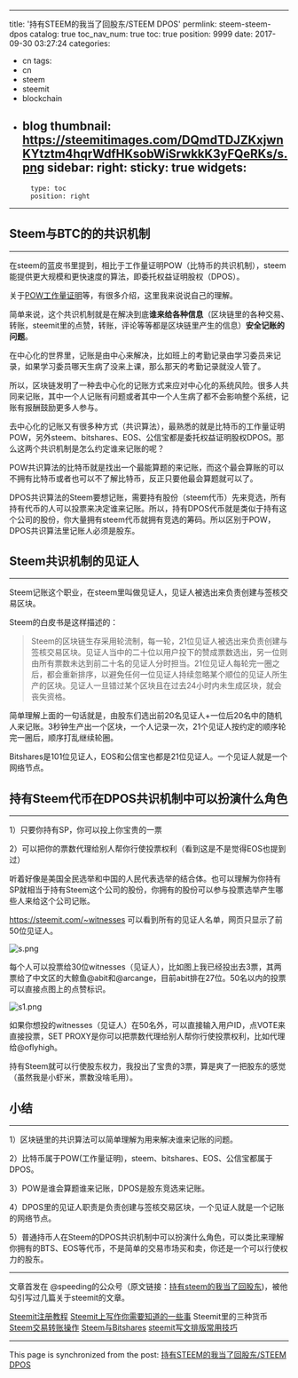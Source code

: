 
---
title: '持有STEEM的我当了回股东/STEEM DPOS'
permlink: steem-steem-dpos
catalog: true
toc_nav_num: true
toc: true
position: 9999
date: 2017-09-30 03:27:24
categories:
- cn
tags:
- cn
- steem
- steemit
- blockchain
- blog
thumbnail: https://steemitimages.com/DQmdTDJZKxjwnKYtztm4hqrWdfHKsobWiSrwkkK3yFQeRKs/s.png
sidebar:
    right:
        sticky: true
widgets:
    -
        type: toc
        position: right
---


## Steem与BTC的的共识机制

---

在steem的蓝皮书里提到，相比于工作量证明POW（比特币的共识机制），steem能提供更大规模和更快速度的算法，即委托权益证明股权（DPOS）。

关于[POW工作量证明](https://mp.weixin.qq.com/s?__biz=MzI1MDQwOTU2OA==&mid=2247485009&idx=1&sn=cdbcbfc3330f0f2b5664b09fb13e64fe&chksm=e983e15edef46848f4f7f8afc6d6c6de8fa0ac951cf2b41cc6b8b61380b19aab3fa85ab1457c&scene=21#wechat_redirect)等，有很多介绍，这里我来说说自己的理解。

简单来说，这个共识机制就是在解决到底**谁来给各种信息**（区块链里的各种交易、转账，steemit里的点赞，转账，评论等等都是区块链里产生的信息）**安全记账的问题**。

在中心化的世界里，记账是由中心来解决，比如班上的考勤记录由学习委员来记录，如果学习委员哪天生病了没来上课，那么那天的考勤记录就没人管了。

所以，区块链发明了一种去中心化的记账方式来应对中心化的系统风险。很多人共同来记账，其中一个人记账有问题或者其中一个人生病了都不会影响整个系统，记账有报酬鼓励更多人参与。

去中心化的记账又有很多种方式（共识算法），最熟悉的就是比特币的工作量证明POW，另外steem、bitshares、EOS、公信宝都是委托权益证明股权DPOS。那么这两个共识机制是怎么约定谁来记账的呢？

POW共识算法的比特币就是找出一个最能算题的来记账，而这个最会算账的可以不拥有比特币或者也可以不了解比特币，反正只要他最会算题就可以了。

DPOS共识算法的Steem要想记账，需要持有股份（steem代币）先来竞选，所有持有代币的人可以投票来决定谁来记账。所以，持有DPOS代币就是类似于持有这个公司的股份，你大量拥有steem代币就拥有竞选的筹码。所以区别于POW，DPOS共识算法里记账人必须是股东。

## Steem共识机制的见证人

---

Steem记账这个职业，在steem里叫做见证人，见证人被选出来负责创建与签核交易区块。

Steem的白皮书是这样描述的：
>Steem的区块链生存采用轮流制，每一轮，21位见证人被选出来负责创建与签核交易区块。见证人当中的二十位以用户投下的赞成票数选出，另一位则由所有票数未达到前二十名的见证人分时担当。21位见证人每轮完一圈之后，都会重新排序，以避免任何一位见证人持续忽略某个顺位的见证人所生产的区块。见证人一旦错过某个区块且在过去24小时内未生成区块，就会丧失资格。

简单理解上面的一句话就是，由股东们选出前20名见证人+一位后20名中的随机人来记账。3秒钟生产出一个区块，一个人记录一次，21个见证人按约定的顺序轮完一圈后，顺序打乱继续轮圈。

Bitshares是101位见证人，EOS和公信宝也都是21位见证人。一个见证人就是一个网络节点。

## 持有Steem代币在DPOS共识机制中可以扮演什么角色

---


1）只要你持有SP，你可以投上你宝贵的一票

2）可以把你的票数代理给别人帮你行使投票权利（看到这是不是觉得EOS也提到过）

听着好像是美国全民选举和中国的人民代表选举的结合体。也可以理解为你持有SP就相当于持有Steem这个公司的股份，你拥有的股份可以参与投票选举产生哪些人来给这个公司记账。

https://steemit.com/~witnesses 可以看到所有的见证人名单，网页只显示了前50位见证人。

![s.png](https://steemitimages.com/DQmdTDJZKxjwnKYtztm4hqrWdfHKsobWiSrwkkK3yFQeRKs/s.png)

每个人可以投票给30位witnesses（见证人），比如图上我已经投出去3票，其两票给了中文区的大鲸鱼@abit和@arcange，目前abit排在27位。50名以内的投票可以直接点图上的点赞标识。

![s1.png](https://steemitimages.com/DQmUHu5BoJPw2h3gFDmuoLd8zCuwMmP3CsM6ni4kMknzbLf/s1.png)

如果你想投的witnesses（见证人）在50名外，可以直接输入用户ID，点VOTE来直接投票，SET PROXY是你可以把票数代理给别人帮你行使投票权利，比如代理给@oflyhigh。

持有Steem就可以行使股东权力，我投出了宝贵的3票，算是爽了一把股东的感觉（虽然我是小虾米，票数没啥毛用）。

## 小结

---


1）区块链里的共识算法可以简单理解为用来解决谁来记账的问题。

2）比特币属于POW(工作量证明)，steem、bitshares、EOS、公信宝都属于DPOS。

3）POW是谁会算题谁来记账，DPOS是股东竞选来记账。

4）DPOS里的见证人职责是负责创建与签核交易区块，一个见证人就是一个记账的网络节点。

5）普通持币人在Steem的DPOS共识机制中可以扮演什么角色，可以类比来理解你拥有的BTS、EOS等代币，不是简单的交易市场买和卖，你还是一个可以行使权力的股东。

---

文章首发在 @speeding的公众号（原文链接：[持有steem的我当了回股东](https://mp.weixin.qq.com/s/wLwXTPQr_0JWKaXMTWNLOw))，被他勾引写过几篇关于steemit的文章。

[Steemit注册教程](https://mp.weixin.qq.com/s?__biz=MzI1MDQwOTU2OA==&mid=2247485101&idx=1&sn=d8c7342cb5adc1f70f3c0595d33a5495&chksm=e983e1a2def468b4c988b3cc4b41f048ff50f9b878bd7329864d3665df857404ca72e39b2d92&scene=21#wechat_redirect)
[Steemit上写作你需要知道的一些事](https://steemit.com/cn/@yellowbird/steemit-about-steemit-writing)
Steemit里的三种货币
[Steem交易转账操作](https://steemit.com/cn/@yellowbird/steem-about-blocktrades)
[Steem与Bitshares](https://steemit.com/cn/@yellowbird/steem-and-bitshares)
[steemit写文排版常用技巧](https://steemit.com/cn/@yellowbird/3aeewa-steemit)

- - -

This page is synchronized from the post: [持有STEEM的我当了回股东/STEEM DPOS](https://steemit.com/@yellowbird/steem-steem-dpos)
